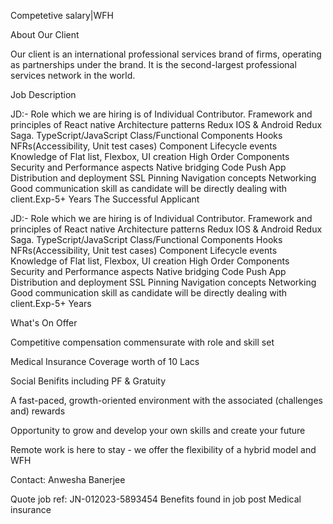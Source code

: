 Competetive salary|WFH


About Our Client

Our client is an international professional services brand of firms, operating as partnerships under the brand. It is the second-largest professional services network in the world.

Job Description

JD:-
Role which we are hiring is of Individual Contributor.
Framework and principles of React native
Architecture patterns
Redux
IOS & Android
Redux Saga.
TypeScript/JavaScript
Class/Functional Components
Hooks
NFRs(Accessibility, Unit test cases)
Component Lifecycle events
Knowledge of Flat list, Flexbox, UI creation
High Order Components
Security and Performance aspects
Native bridging
Code Push
App Distribution and deployment
SSL Pinning
Navigation concepts
Networking
Good communication skill as candidate will be directly dealing with client.Exp-5+ Years The Successful Applicant

JD:-
Role which we are hiring is of Individual Contributor.
Framework and principles of React native
Architecture patterns
Redux
IOS & Android
Redux Saga.
TypeScript/JavaScript
Class/Functional Components
Hooks
NFRs(Accessibility, Unit test cases)
Component Lifecycle events
Knowledge of Flat list, Flexbox, UI creation
High Order Components
Security and Performance aspects
Native bridging
Code Push
App Distribution and deployment
SSL Pinning
Navigation concepts
Networking
Good communication skill as candidate will be directly dealing with client.Exp-5+ Years

What's On Offer

Competitive compensation commensurate with role and skill set

Medical Insurance Coverage worth of 10 Lacs

Social Benifits including PF & Gratuity

A fast-paced, growth-oriented environment with the associated (challenges and) rewards

Opportunity to grow and develop your own skills and create your future

Remote work is here to stay - we offer the flexibility of a hybrid model and WFH

Contact: Anwesha Banerjee

Quote job ref: JN-012023-5893454
Benefits found in job post
Medical insurance
